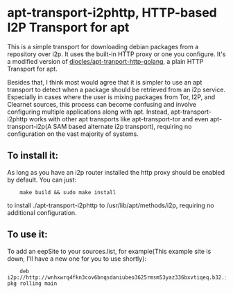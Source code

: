 apt-transport-i2phttp, HTTP-based I2P Transport for apt
=======================================================

This is a simple transport for downloading debian packages from a repository
over i2p. It uses the built-in HTTP proxy or one you configure. It's a
modified version of [diocles/apt-tranport-http-golang](https://github.com/diocles/apt-transport-http-golang),
a plain HTTP Transport for apt.

Besides that, I think most would agree that it is simpler to use an apt
transport to detect when a package should be retrieved from an i2p service.
Especially in cases where the user is mixing packages from Tor, I2P, and
Clearnet sources, this process can become confusing and involve configuring
multiple applications along with apt. Instead, apt-transport-i2phttp works with
other apt transports like apt-transport-tor and even apt-transport-i2p(A SAM
based alternate i2p transport), requiring no configuration on the vast majority
of systems.

To install it:
--------------

As long as you have an i2p router installed the http proxy should be enabled
by default. You can just:

        make build && sudo make install

to install ./apt-transport-i2phttp to /usr/lib/apt/methods/i2p, requiring no
additional configuration.

To use it:
---------

To add an eepSite to your sources.list, for example(This example site is down,
I'll have a new one for you to use shortly):

        deb i2p://http://wnhxwrq4fkn3cov6bnqsdaniubeo3625rmsm53yaz336bxvtiqeq.b32.i2p/deb-pkg rolling main
